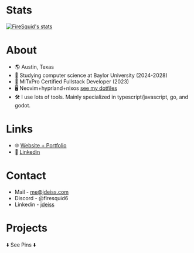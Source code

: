 # Stats
[![FireSquid's stats](https://github-readme-stats.vercel.app/api?username=firesquid6&theme=tokyonight)](https://github.com/anuraghazra/github-readme-stats)  

# About
- 🌎 Austin, Texas
- 🏫 Studying computer science at Baylor University (2024-2028)
- 🏫 MITxPro Certified Fullstack Developer (2023)
- 🖥️ Neovim+hyprland+nixos [see my dotfiles](https://github.com/firesquid6/system-config)
- 🛠️ I use lots of tools. Mainly specialized in typescript/javascript, go, and godot.

# Links
- 🌐 [Website + Portfolio](https://firesquid.co)
- 👔 [Linkedin](https://www.linkedin.com/in/jdeiss)

# Contact
- Mail - me@jdeiss.com
- Discord - @firesquid6
- Linkedin - [jdeiss](https://www.linkedin.com/in/jdeiss) 

# Projects
️⬇️ See Pins ⬇️
